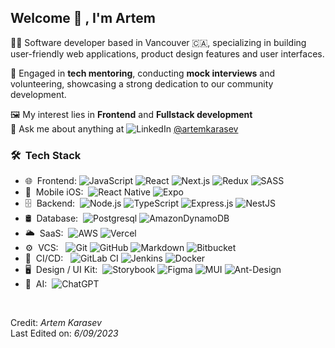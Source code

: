 

<h2> Welcome 👋 , I'm Artem</h2>

👨‍💻 Software developer based in Vancouver 🇨🇦, specializing in building user-friendly web applications, product design features and user interfaces.

🐤 Engaged in **tech mentoring**, conducting **mock interviews** and volunteering, showcasing a strong dedication to our community development.

🖼️ My interest lies in **Frontend** and **Fullstack development**  
💬 Ask me about anything at ![LinkedIn](https://img.shields.io/badge/linkedin-%230077B5.svg?style=flat&logo=linkedin&logoColor=white) [@artemkarasev](https://www.linkedin.com/in/artemkarasev/)

<h3> 🛠 &nbsp;Tech Stack</h3>



- 🌐 &nbsp;Frontend:&nbsp;![JavaScript](https://img.shields.io/badge/javascript-%23323330.svg?style=flat&logo=javascript&logoColor=%23F7DF1E) ![React](https://img.shields.io/badge/-React-0A1A2F?style=flat&logo=react) ![Next.js](https://img.shields.io/badge/-Next.js-0A1A2F?style=flat&logo=next.js) ![Redux](https://img.shields.io/badge/redux-%23593d88.svg?style=flat&logo=redux&logoColor=white) ![SASS](https://img.shields.io/badge/SASS-hotpink.svg?style=flat&logo=SASS&logoColor=white)
- 📱 &nbsp;Mobile iOS:&nbsp; ![React Native](https://img.shields.io/badge/-React%20Native-0A1A2F?style=flat&logo=React&logoColor=00d8fd) ![Expo](https://img.shields.io/badge/expo-1C1E24?style=flat&logo=expo&logoColor=#D04A37)
- 🗄 &nbsp;Backend:&nbsp; ![Node.js](https://img.shields.io/badge/-Node.js-0A1A2F?style=flat&logo=node.js) ![TypeScript](https://img.shields.io/badge/typescript-%23007ACC.svg?style=flat&logo=typescript&logoColor=white) ![Express.js](https://img.shields.io/badge/express.js-%23404d59.svg?style=flat&logo=express&logoColor=%2361DAFB) ![NestJS](https://img.shields.io/badge/nestjs-%23E0234E.svg?style=flat&logo=nestjs&logoColor=white)
- 🛢 &nbsp;Database:&nbsp; ![Postgresql](https://img.shields.io/badge/-Postgresql-0A1A2F?style=flat&logo=postgresql) ![AmazonDynamoDB](https://img.shields.io/badge/Amazon%20DynamoDB-4053D6?style=flat&logo=Amazon%20DynamoDB&logoColor=white)
- 🌥️ &nbsp;SaaS:&nbsp; ![AWS](https://img.shields.io/badge/AWS-%23FF9900.svg?style=flat&logo=amazon-aws&logoColor=white) ![Vercel](https://img.shields.io/badge/vercel-%23000000.svg?style=flat&logo=vercel&logoColor=white)
- ⚙️ &nbsp;VCS: &nbsp; ![Git](https://img.shields.io/badge/-Git-0A1A2F?style=flat&logo=git) ![GitHub](https://img.shields.io/badge/github-%23121011.svg?style=flat&logo=github&logoColor=white) ![Markdown](https://img.shields.io/badge/-Markdown-0A1A2F?style=flat&logo=markdown) ![Bitbucket](https://img.shields.io/badge/bitbucket-%230047B3.svg?style=flat&logo=bitbucket&logoColor=white)
- 🚀 &nbsp;CI/CD: &nbsp; ![GitLab CI](https://img.shields.io/badge/gitlab%20ci-%23181717.svg?style=flat&logo=gitlab&logoColor=white) ![Jenkins](https://img.shields.io/badge/jenkins-%232C5263.svg?style=flat&logo=jenkins&logoColor=white) ![Docker](https://img.shields.io/badge/docker-%230db7ed.svg?style=flat&logo=docker&logoColor=white)
- 🖥 &nbsp;Design / UI Kit:&nbsp; ![Storybook](https://img.shields.io/badge/-Storybook-FF4785?style=flat&logo=storybook&logoColor=white) ![Figma](https://img.shields.io/badge/-Figma-0A1A2F?style=flat&logo=figma) ![MUI](https://img.shields.io/badge/MUI-%230081CB.svg?style=flat&logo=mui&logoColor=white) ![Ant-Design](https://img.shields.io/badge/-AntDesign-%230170FE?style=flat&logo=ant-design&logoColor=white)
- 🤖 &nbsp;AI:&nbsp; ![ChatGPT](https://img.shields.io/badge/chatGPT-74aa9c?style=flat&logo=openai&logoColor=white)
<br/>

Credit: *Artem Karasev*  
Last Edited on: *6/09/2023*
